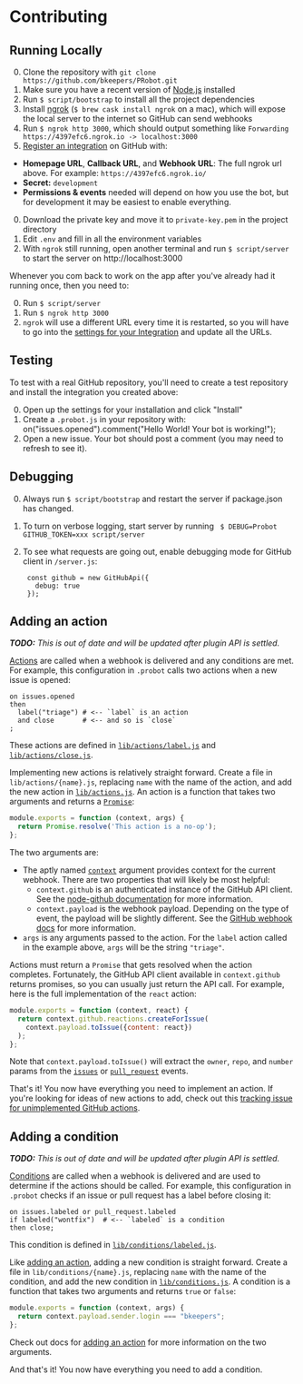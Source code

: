 # Contributing

## Running Locally

0. Clone the repository with `git clone https://github.com/bkeepers/PRobot.git`
0. Make sure you have a recent version of [Node.js](https://nodejs.org/) installed
0. Run `$ script/bootstrap` to install all the project dependencies
0. Install [ngrok](https://ngrok.com/download) (`$ brew cask install ngrok` on a mac), which will expose the local server to the internet so GitHub can send webhooks
0. Run `$ ngrok http 3000`, which should output something like `Forwarding https://4397efc6.ngrok.io -> localhost:3000`
0. [Register an integration](https://developer.github.com/early-access/integrations/creating-an-integration/) on GitHub with:
  - **Homepage URL**, **Callback URL**, and **Webhook URL**: The full ngrok url above. For example: `https://4397efc6.ngrok.io/`
  - **Secret:** `development`
  - **Permissions & events** needed will depend on how you use the bot, but for development it may be easiest to enable everything.
0. Download the private key and move it to `private-key.pem` in the project directory
0. Edit `.env` and fill in all the environment variables
0. With `ngrok` still running, open another terminal and run `$ script/server` to start the server on http://localhost:3000

Whenever you com back to work on the app after you've already had it running once, then you need to:

0. Run `$ script/server`
0. Run `$ ngrok http 3000`
0. `ngrok` will use a different URL every time it is restarted, so you will have to go into the [settings for your Integration](https://github.com/settings/installations) and update all the URLs.

## Testing

To test with a real GitHub repository, you'll need to create a test repository and install the integration you created above:

0. Open up the settings for your installation and click "Install"
0. Create a `.probot.js` in your repository with:
        on("issues.opened").comment("Hello World! Your bot is working!");
0. Open a new issue. Your bot should post a comment (you may need to refresh to see it).

## Debugging

0. Always run `$ script/bootstrap` and restart the server if package.json has changed.
0. To turn on verbose logging, start server by running ` $ DEBUG=Probot GITHUB_TOKEN=xxx script/server`
0. To see what requests are going out, enable debugging mode for  GitHub client in `/server.js`:

        const github = new GitHubApi({
          debug: true
        });

## Adding an action

_**TODO:** This is out of date and will be updated after plugin API is settled._

[Actions](docs/configuration.md#then) are called when a webhook is delivered and any conditions are met. For example, this configuration in `.probot` calls two actions when a new issue is opened:

```
on issues.opened
then
  label("triage") # <-- `label` is an action
  and close       # <-- and so is `close`
;
```

These actions are defined in [`lib/actions/label.js`](lib/actions/label.js) and [`lib/actions/close.js`](lib/actions/close.js).

Implementing new actions is relatively straight forward. Create a file in `lib/actions/{name}.js`, replacing `name` with the name of the action, and add the new action in [`lib/actions.js`](lib/actions.js). An action is a function that takes two arguments and returns a [`Promise`](https://developer.mozilla.org/en-US/docs/Web/JavaScript/Reference/Global_Objects/Promise):

```javascript
module.exports = function (context, args) {
  return Promise.resolve('This action is a no-op');
};
```

The two arguments are:

- The aptly named [`context`](lib/context.js) argument provides context for the current webhook. There are two properties that will likely be most helpful:
  - `context.github` is an authenticated instance of the GitHub API client. See the [node-github documentation](http://mikedeboer.github.io/node-github/) for more information.
  - `context.payload` is the webhook payload. Depending on the type of event, the payload will be slightly different. See the [GitHub webhook docs](https://developer.github.com/webhooks/#payloads) for more information.
- `args` is any arguments passed to the action. For the `label` action called in the example above, `args` will be the string `"triage"`.

Actions must return a `Promise` that gets resolved when the action completes. Fortunately, the GitHub API client available in `context.github` returns promises, so you can usually just return the API call. For example, here is the full implementation of the `react` action:

```javascript
module.exports = function (context, react) {
  return context.github.reactions.createForIssue(
    context.payload.toIssue({content: react})
  );
};
```

Note that `context.payload.toIssue()` will extract the `owner`, `repo`, and `number` params from the [`issues`](https://developer.github.com/v3/activity/events/types/#issuesevent) or [`pull_request`](https://developer.github.com/v3/activity/events/types/#pullrequestevent) events.

That's it! You now have everything you need to implement an action. If you're looking for ideas of new actions to add, check out this [tracking issue for unimplemented GitHub actions](https://github.com/bkeepers/PRobot/issues/21).

## Adding a condition

_**TODO:** This is out of date and will be updated after plugin API is settled._

[Conditions](docs/configuration.md#then) are called when a webhook is delivered and are used to determine if the actions should be called. For example, this configuration in `.probot` checks if an issue or pull request has a label before closing it:

```
on issues.labeled or pull_request.labeled
if labeled("wontfix")  # <-- `labeled` is a condition
then close;
```

This condition is defined in [`lib/conditions/labeled.js`](lib/conditions/labeled.js).

Like [adding an action](#actions), adding a new condition is straight forward. Create a file in `lib/conditions/{name}.js`, replacing `name` with the name of the condition, and add the new condition in [`lib/conditions.js`](lib/conditions.js). A condition is a function that takes two arguments and returns `true` or `false`:

```javascript
module.exports = function (context, args) {
  return context.payload.sender.login === "bkeepers";
};
```

Check out docs for [adding an action](#actions) for more information on the two arguments.

And that's it! You now have everything you need to add a condition.

